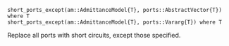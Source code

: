 ```
short_ports_except(am::AdmittanceModel{T}, ports::AbstractVector{T}) where T
short_ports_except(am::AdmittanceModel{T}, ports::Vararg{T}) where T
```

Replace all ports with short circuits, except those specified.
